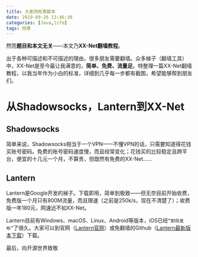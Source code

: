 ```yaml
---
title: 大麦网抢票脚本
date: 2019-09-26 13:46:30  
categories: [Java,life]
tags: 抢票
---
```


然而**题目和本文无关**——本文乃**XX-Net翻墙教程**。

出于各种可描述和不可描述的理由，很多朋友需要翻墙。众多梯子（翻墙工具）中，XX-Net是至今最让我满意的，**简单、免费、流量足**。特整理一篇XX-Net翻墙教程，以我当年作为小白的标准，详细到几乎每一步都有截图，希望能够帮到朋友们。

<!--more-->

# 从Shadowsocks，Lantern到XX-Net

## Shadowsocks

简单来说，Shadowsocks相当于一个VPN——不懂VPN的话，只需要知道得花钱买账号密码。免费的账号密码速度慢，而且经常变化；花钱买的比较稳定且跨平台，便宜的十几元一个月，不算贵，但既然有免费的XX-Net……

## Lantern

Lantern是Google开发的梯子。下载即用，简单到极致——但无奈目前开始收费，免费版一个月只有800M流量，而且限速（之前是250k/s，现在不清楚了）；收费版一年180元，网速远不如XX-Net。

Lantern目前有Windows、macOS、Linux、Android等版本，iOS已经`“即将发布”`了很久。大家可以到官网（[Lantern官网](https://getlantern.org/)）或免翻墙的Github（[Lantern最新版本下载](https://github.com/getlantern/forum#蓝灯lantern最新版本下载)）下载。


最后，向开源世界致敬